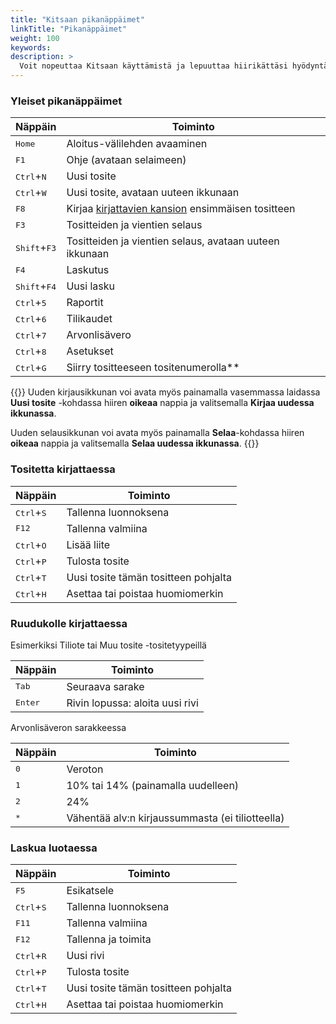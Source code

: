 ```yaml
---
title: "Kitsaan pikanäppäimet"
linkTitle: "Pikanäppäimet"
weight: 100
keywords:
description: >
  Voit nopeuttaa Kitsaan käyttämistä ja lepuuttaa hiirikättäsi hyödyntämällä Kitsaan näppäinoikotietä
--- 
```


### Yleiset pikanäppäimet

| Näppäin | Toiminto |
|---------|----------|
| <kbd>Home</kbd> | Aloitus-välilehden avaaminen |
| <kbd>F1</kbd> | Ohje (avataan selaimeen) |
| <kbd>Ctrl</kbd>+<kbd>N</kbd> | Uusi tosite |
| <kbd>Ctrl</kbd>+<kbd>W</kbd> | Uusi tosite, avataan uuteen ikkunaan |
| <kbd>F8</kbd> | Kirjaa [kirjattavien kansion](../../asetukset/inbox/) ensimmäisen tositteen |
| <kbd>F3</kbd> | Tositteiden ja vientien selaus |
| <kbd>Shift</kbd>+<kbd>F3</kbd> | Tositteiden ja vientien selaus, avataan uuteen ikkunaan |
| <kbd>F4</kbd> | Laskutus |
| <kbd>Shift</kbd>+<kbd>F4</kbd> | Uusi lasku |
| <kbd>Ctrl</kbd>+<kbd>5</kbd> | Raportit |
| <kbd>Ctrl</kbd>+<kbd>6</kbd> | Tilikaudet |
| <kbd>Ctrl</kbd>+<kbd>7</kbd> | Arvonlisävero |
| <kbd>Ctrl</kbd>+<kbd>8</kbd> | Asetukset |
| <kbd>Ctrl</kbd>+<kbd>G</kbd> | Siirry tositteeseen tositenumerolla** |

{{<alert title="Useamman ikkunan avaaminen">}}
Uuden kirjausikkunan voi avata myös painamalla vasemmassa laidassa **Uusi tosite** -kohdassa hiiren **oikeaa** nappia ja valitsemalla **Kirjaa uudessa ikkunassa**.

Uuden selausikkunan voi avata myös painamalla **Selaa**-kohdassa hiiren **oikeaa** nappia ja valitsemalla **Selaa uudessa ikkunassa**. 
{{</alert>}}

### Tositetta kirjattaessa

| Näppäin | Toiminto |
|---------|----------|
| <kbd>Ctrl</kbd>+<kbd>S</kbd> | Tallenna luonnoksena |
| <kbd>F12</kbd> | Tallenna valmiina |
| <kbd>Ctrl</kbd>+<kbd>O</kbd> | Lisää liite |
| <kbd>Ctrl</kbd>+<kbd>P</kbd> | Tulosta tosite |
| <kbd>Ctrl</kbd>+<kbd>T</kbd> | Uusi tosite tämän tositteen pohjalta |
| <kbd>Ctrl</kbd>+<kbd>H</kbd> | Asettaa tai poistaa huomiomerkin |

### Ruudukolle kirjattaessa
Esimerkiksi Tiliote tai Muu tosite -tositetyypeillä

| Näppäin | Toiminto |
|---------|----------|
| <kbd>Tab</kbd> | Seuraava sarake |
| <kbd>Enter</kbd> | Rivin lopussa: aloita uusi rivi |

Arvonlisäveron sarakkeessa

| Näppäin | Toiminto |
|---------|----------|
| <kbd>0</kbd> | Veroton |
| <kbd>1</kbd> | 10% tai 14% (painamalla uudelleen) |
| <kbd>2</kbd> | 24%  |
| <kbd>*</kbd> | Vähentää alv:n kirjaussummasta (ei tiliotteella)  |

### Laskua luotaessa

| Näppäin | Toiminto |
|---------|----------|
| <kbd>F5</kbd> | Esikatsele |
| <kbd>Ctrl</kbd>+<kbd>S</kbd> | Tallenna luonnoksena |
| <kbd>F11</kbd> | Tallenna valmiina |
| <kbd>F12</kbd> | Tallenna ja toimita |
| <kbd>Ctrl</kbd>+<kbd>R</kbd> | Uusi rivi |
| <kbd>Ctrl</kbd>+<kbd>P</kbd> | Tulosta tosite |
| <kbd>Ctrl</kbd>+<kbd>T</kbd> | Uusi tosite tämän tositteen pohjalta |
| <kbd>Ctrl</kbd>+<kbd>H</kbd> | Asettaa tai poistaa huomiomerkin |




